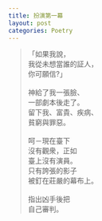 ```yaml
---
title: 扮演第一幕
layout: post
categories: Poetry
---
```

>「如果我說，<br>我從未想當誰的証人，<br>你可願信?」<br><br>神給了我一張臉、<br>一部劇本後走了。<br>留下我、富貴、疾病、<br>貧窮與罪惡。<br><br>呵－現在臺下<br>沒有觀衆，正如<br>臺上沒有演員。<br>只有誇張的影子<br>被釘在莊嚴的幕布上。<br><br>指出凶手後把<br>自己審判。